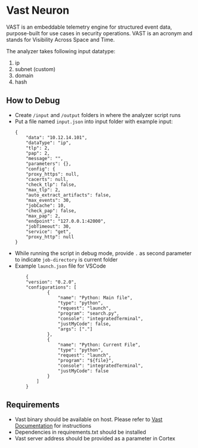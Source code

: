 # Vast Neuron

VAST is an embeddable telemetry engine for structured event data, purpose-built for use cases in security operations. VAST is an acronym and stands for Visibility Across Space and Time.

The analyzer takes following input datatype:
1. ip
2. subnet (custom)
3. domain
4. hash

## How to Debug
- Create `/input` and `/output` folders in where the analyzer script runs
- Put a file named `input.json` into input folder with example input:
    ```
    {
        "data": "10.12.14.101",
        "dataType": "ip",
        "tlp": 2,
        "pap": 2,
        "message": "",
        "parameters": {},
        "config": {
        "proxy_https": null,
        "cacerts": null,
        "check_tlp": false,
        "max_tlp": 2,
        "auto_extract_artifacts": false,
        "max_events": 30,
        "jobCache": 10,
        "check_pap": false,
        "max_pap": 2,
        "endpoint": "127.0.0.1:42000",
        "jobTimeout": 30,
        "service": "get",
        "proxy_http": null
    }
    ```
- While running the script in debug mode, provide `.` as second parameter to indicate `job-directory` is current folder
- Example `launch.json` file for VSCode
    ```
        {
        "version": "0.2.0",
        "configurations": [
                {
                    "name": "Python: Main file",
                    "type": "python",
                    "request": "launch",
                    "program": "search.py",
                    "console": "integratedTerminal",
                    "justMyCode": false,
                    "args": ["."]
                },
                {
                    "name": "Python: Current File",
                    "type": "python",
                    "request": "launch",
                    "program": "${file}",
                    "console": "integratedTerminal",
                    "justMyCode": false
                }
            ]
        }
    ````
## Requirements
- Vast binary should be available on host. Please refer to [Vast Documentation](vast.io) for instructions
- Dependencies in requirements.txt should be installed
- Vast server address should be provided as a parameter in Cortex